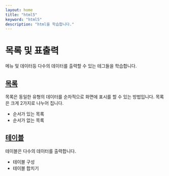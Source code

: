 ```yaml
---
layout: home
title: "html5"
keyword: "html5"
description: "html을 학습합니다."
---
```


# 목록 및 표출력
메뉴 및 데이터등 다수의 데이터를 출력할 수 있는 테그들을 학습합니다.

## [목록](list)
목록은 동일한 유형의 데이터를 순차적으로 화면에 표시를 할 수 있는 방법입니다.
목록은 크게 2가지로 나누어 집니다.

* 순서가 있는 목록
* 순서가 없는 목록

## [테이블](table)
테이블은 다수의 데이터를 출력합니다.

* 테이블 구성
* 테이블 합치기
